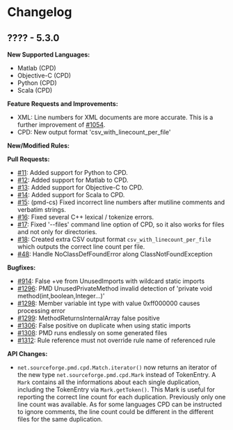# Changelog

## ???? - 5.3.0

**New Supported Languages:**

* Matlab (CPD)
* Objective-C (CPD)
* Python (CPD)
* Scala (CPD)

**Feature Requests and Improvements:**

* XML: Line numbers for XML documents are more accurate. This is a further improvement of [#1054](https://sourceforge.net/p/pmd/bugs/1054/).
* CPD: New output format 'csv_with_linecount_per_file'

**New/Modified Rules:**

**Pull Requests:**

* [#11](https://github.com/adangel/pmd/pull/11): Added support for Python to CPD.
* [#12](https://github.com/adangel/pmd/pull/12): Added support for Matlab to CPD.
* [#13](https://github.com/adangel/pmd/pull/13): Added support for Objective-C to CPD.
* [#14](https://github.com/adangel/pmd/pull/14): Added support for Scala to CPD.
* [#15](https://github.com/adangel/pmd/pull/15): (pmd-cs) Fixed incorrect line numbers after mutiline comments and verbatim strings.
* [#16](https://github.com/adangel/pmd/pull/16): Fixed several C++ lexical / tokenize errors.
* [#17](https://github.com/adangel/pmd/pull/17): Fixed '--files' command line option of CPD, so it also works for files and not only for directories.
* [#18](https://github.com/adangel/pmd/pull/18): Created extra CSV output format `csv_with_linecount_per_file` which outputs the correct line count per file.
* [#48](https://github.com/pmd/pmd/pull/48): Handle NoClassDefFoundError along ClassNotFoundException

**Bugfixes:**

* [#914](https://sourceforge.net/p/pmd/bugs/914/): False +ve from UnusedImports with wildcard static imports
* [#1296](https://sourceforge.net/p/pmd/bugs/1296/): PMD UnusedPrivateMethod invalid detection of 'private void method(int,boolean,Integer...)'
* [#1298](https://sourceforge.net/p/pmd/bugs/1298/): Member variable int type with value 0xff000000 causes processing error
* [#1299](https://sourceforge.net/p/pmd/bugs/1299/): MethodReturnsInternalArray false positive
* [#1306](https://sourceforge.net/p/pmd/bugs/1306/): False positive on duplicate when using static imports
* [#1308](https://sourceforge.net/p/pmd/bugs/1308/): PMD runs endlessly on some generated files
* [#1312](https://sourceforge.net/p/pmd/bugs/1312/): Rule reference must not override rule name of referenced rule

**API Changes:**

* `net.sourceforge.pmd.cpd.Match.iterator()` now returns an iterator of the new type `net.sourceforge.pmd.cpd.Mark` instead
  of TokenEntry. A `Mark` contains all the informations about each single duplication, including the TokenEntry via `Mark.getToken()`.
  This Mark is useful for reporting the correct line count for each duplication. Previously only one line count was available.
  As for some languages CPD can be instructed to ignore comments, the line count could be different in the different files
  for the same duplication.
